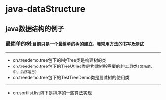java-dataStructure
=
java数据结构的例子
-

### 最简单的树:`目前只是一个最简单的树的建立，和常用方法的书写及测试`

---
- cn.treedemo.tree包下的MyTree类是构建树的类<br>
- cn.treedemo.tree包下的TreeUtiles类是构建树所需要的的工具类`(包括前、中、后序遍历)`<br>
- cn.treedemo.tree包下的TestTreeDemo类是测试树的使用类<br>

---
- cn.sortlist.list包下是排序的一些算法实现


